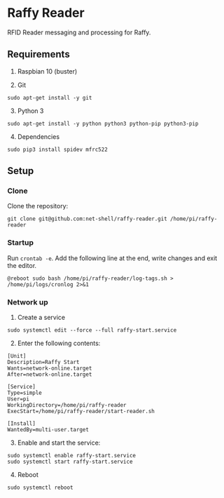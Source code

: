 # Raffy Reader

RFID Reader messaging and processing for Raffy.

## Requirements

1. Raspbian 10 (buster)

2. Git

`sudo apt-get install -y git`

3. Python 3

`sudo apt-get install -y python python3 python-pip python3-pip`

4. Dependencies

`sudo pip3 install spidev mfrc522`

## Setup

### Clone

Clone the repository:

`git clone git@github.com:net-shell/raffy-reader.git /home/pi/raffy-reader`

### Startup

Run `crontab -e`. Add the following line at the end, write changes and exit the editor.

`@reboot sudo bash /home/pi/raffy-reader/log-tags.sh > /home/pi/logs/cronlog 2>&1`

### Network up

1. Create a service

`sudo systemctl edit --force --full raffy-start.service`

2. Enter the following contents:
```
[Unit]
Description=Raffy Start
Wants=network-online.target
After=network-online.target

[Service]
Type=simple
User=pi
WorkingDirectory=/home/pi/raffy-reader
ExecStart=/home/pi/raffy-reader/start-reader.sh

[Install]
WantedBy=multi-user.target
```

3. Enable and start the service:
```
sudo systemctl enable raffy-start.service
sudo systemctl start raffy-start.service
```

4. Reboot

`sudo systemctl reboot`
